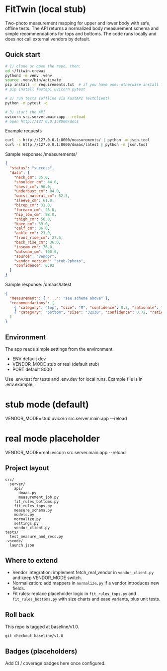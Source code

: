 # FitTwin (local stub)

Two-photo measurement mapping for upper and lower body with safe, offline tests. The API returns a normalized body measurement schema and simple recommendations for tops and bottoms. The code runs locally and does not call external vendors by default.

## Quick start

```bash
# 1) clone or open the repo, then:
cd ~/fitwin-crewai
python3 -m venv .venv
source .venv/bin/activate
pip install -r requirements.txt  # if you have one; otherwise install fastapi uvicorn pytest
# pip install fastapi uvicorn pytest

# 2) run tests (offline via FastAPI TestClient)
python -m pytest -q

# 3) start the API
uvicorn src.server.main:app --reload
# open http://127.0.0.1:8000/docs
```

Example requests

```bash
curl -s http://127.0.0.1:8000/measurements/ | python -m json.tool
curl -s http://127.0.0.1:8000/dmaas/latest | python -m json.tool
```

Sample response: /measurements/

```json
{
  "status": "success",
  "data": {
    "neck_cm": 35.0,
    "shoulder_cm": 44.0,
    "chest_cm": 96.0,
    "underbust_cm": 84.0,
    "waist_natural_cm": 82.5,
    "sleeve_cm": 61.0,
    "bicep_cm": 31.0,
    "forearm_cm": 26.0,
    "hip_low_cm": 98.0,
    "thigh_cm": 56.0,
    "knee_cm": 39.0,
    "calf_cm": 36.0,
    "ankle_cm": 23.0,
    "front_rise_cm": 27.5,
    "back_rise_cm": 36.0,
    "inseam_cm": 76.0,
    "outseam_cm": 100.0,
    "source": "vendor",
    "vendor_version": "stub-2photo",
    "confidence": 0.92
  }
}
```

Sample response: /dmaas/latest

```json
{
  "measurement": { "...": "see schema above" },
  "recommendations": [
    { "category": "top", "size": "M", "confidence": 0.7, "rationale": "chest, shoulder, sleeve" },
    { "category": "bottom", "size": "32x30", "confidence": 0.72, "rationale": "waist and inseam" }
  ]
}
```

## Environment

The app reads simple settings from the environment.

- ENV default dev
- VENDOR_MODE stub or real (default stub)
- PORT default 8000

Use .env.test for tests and .env.dev for local runs. Example file is in .env.example.

# stub mode (default)
VENDOR_MODE=stub uvicorn src.server.main:app --reload

# real mode placeholder
VENDOR_MODE=real uvicorn src.server.main:app --reload

## Project layout

```
src/
  server/
    api/
      dmaas.py
      measurement_job.py
    fit_rules_bottoms.py
    fit_rules_tops.py
    measure_schema.py
    models.py
    normalize.py
    settings.py
    vendor_client.py
tests/
  test_measure_and_recs.py
.vscode/
  launch.json
```

## Where to extend

- Vendor integration: implement fetch_real_vendor in `vendor_client.py` and keep VENDOR_MODE switch.
- Normalization: add mappers in `normalize.py` if a vendor introduces new fields.
- Fit rules: replace placeholder logic in `fit_rules_tops.py` and `fit_rules_bottoms.py` with size charts and ease variants, plus unit tests.

## Roll back

This repo is tagged at baseline/v1.0.

```
git checkout baseline/v1.0
```

## Badges (placeholders)

Add CI / coverage badges here once configured.
